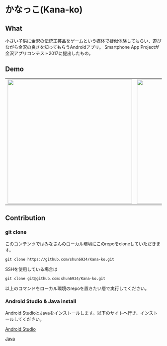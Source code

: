 # かなっこ(Kana-ko)

## What
小さい子供に金沢の伝統工芸品をゲームという媒体で疑似体験してもらい、遊びながら金沢の良さを知ってもらうAndroidアプリ。
Smartphone App Projectが金沢アプリコンテスト2017に提出したもの。

## Demo
<table cellpadding="0" cellspacing="30">
    <tbody>
        <tr>
            <td>
                <img src="https://github.com/shun6934/Kana-ko/wiki/images/Kanazawa-Map.png" width="400"/>
            </td>
            <td>
                <img src="https://github.com/shun6934/Kana-ko/wiki/images/WashiGame-Description.png" width="400" />
            </td>
            <td>
                <img src="https://github.com/shun6934/Kana-ko/wiki/images/Zukan.png" width="400"/>
            </td>
            <td>
                <img src="https://github.com/shun6934/Kana-ko/wiki/images/Event.png" width="400"/>
            </td>
        </tr>
    </tbody>
</table>

## Contribution
### git clone
このコンテンツではみなさんのローカル環境にこのrepoをcloneしていただきます。

`git clone https://github.com/shun6934/Kana-ko.git`

SSHを使用している場合は

`git clone git@github.com:shun6934/Kana-ko.git`

以上のコマンドをローカル環境のrepoを置きたい層で実行してください。

### Android Studio & Java install
Android StudioとJavaをインストールします。以下のサイトへ行き、インストールしてください。

[Android Studio](https://developer.android.com/studio/install?hl=ja)

[Java](https://www.java.com/ja/download/help/download_options.xml)
